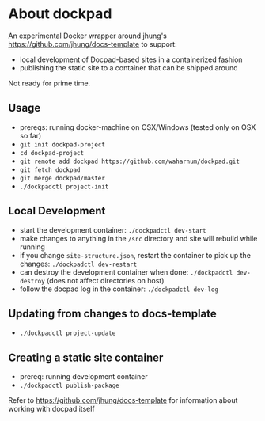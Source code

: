 # About dockpad

An experimental Docker wrapper around jhung's https://github.com/jhung/docs-template to support:
- local development of Docpad-based sites in a containerized fashion
- publishing the static site to a container that can be shipped around

Not ready for prime time.

## Usage
- prereqs: running docker-machine on OSX/Windows (tested only on OSX so far)
- `git init dockpad-project`
- `cd dockpad-project`
- `git remote add dockpad https://github.com/waharnum/dockpad.git`
- `git fetch dockpad`
- `git merge dockpad/master`
- `./dockpadctl project-init`

## Local Development

- start the development container: `./dockpadctl dev-start`
- make changes to anything in the `/src` directory and site will rebuild while running
- if you change `site-structure.json`, restart the container to pick up the changes: `./dockpadctl dev-restart`
- can destroy the development container when done: `./dockpadctl dev-destroy` (does not affect directories on host)
- follow the docpad log in the container: `./dockpadctl dev-log`

## Updating from changes to docs-template
- `./dockpadctl project-update`

## Creating a static site container
- prereq: running development container
- `./dockpadctl publish-package`

Refer to https://github.com/jhung/docs-template for information about working with docpad itself
